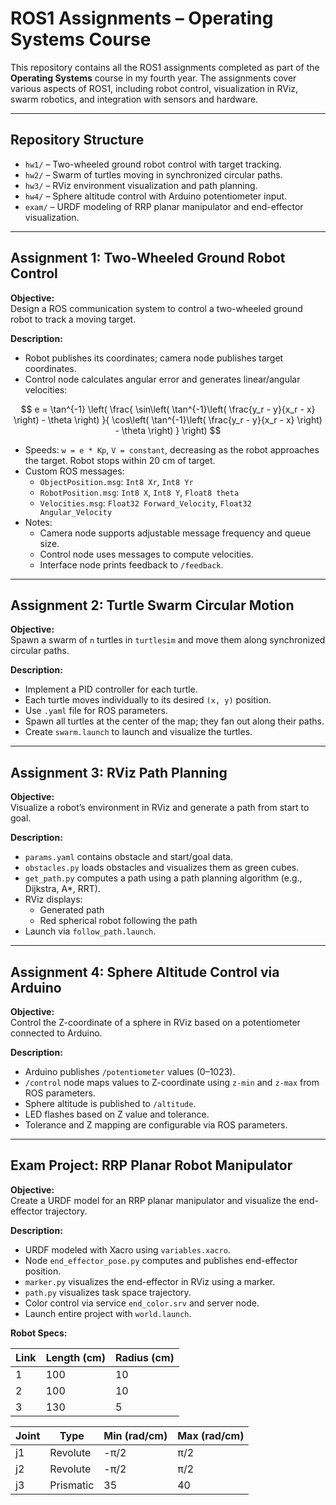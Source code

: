 # ROS1 Assignments – Operating Systems Course

This repository contains all the ROS1 assignments completed as part of the **Operating Systems** course in my fourth year. The assignments cover various aspects of ROS1, including robot control, visualization in RViz, swarm robotics, and integration with sensors and hardware.

---

## Repository Structure

- `hw1/` – Two-wheeled ground robot control with target tracking.
- `hw2/` – Swarm of turtles moving in synchronized circular paths.
- `hw3/` – RViz environment visualization and path planning.
- `hw4/` – Sphere altitude control with Arduino potentiometer input.
- `exam/` – URDF modeling of RRP planar manipulator and end-effector visualization.

---

## Assignment 1: Two-Wheeled Ground Robot Control

**Objective:**  
Design a ROS communication system to control a two-wheeled ground robot to track a moving target.

**Description:**  
- Robot publishes its coordinates; camera node publishes target coordinates.
- Control node calculates angular error and generates linear/angular velocities:

$$
e = \tan^{-1} \left( \frac{ \sin\left( \tan^{-1}\left( \frac{y_r - y}{x_r - x} \right) - \theta \right) }{ \cos\left( \tan^{-1}\left( \frac{y_r - y}{x_r - x} \right) - \theta \right) } \right)
$$



- Speeds: `w = e * Kp`, `V = constant`, decreasing as the robot approaches the target. Robot stops within 20 cm of target.
- Custom ROS messages:
  - `ObjectPosition.msg`: `Int8 Xr`, `Int8 Yr`
  - `RobotPosition.msg`: `Int8 X`, `Int8 Y`, `Float8 theta`
  - `Velocities.msg`: `Float32 Forward_Velocity`, `Float32 Angular_Velocity`
- Notes:
  - Camera node supports adjustable message frequency and queue size.
  - Control node uses messages to compute velocities.
  - Interface node prints feedback to `/feedback`.

---

## Assignment 2: Turtle Swarm Circular Motion

**Objective:**  
Spawn a swarm of `n` turtles in `turtlesim` and move them along synchronized circular paths.

**Description:**  
- Implement a PID controller for each turtle.
- Each turtle moves individually to its desired `(x, y)` position.
- Use `.yaml` file for ROS parameters.
- Spawn all turtles at the center of the map; they fan out along their paths.
- Create `swarm.launch` to launch and visualize the turtles.

---

## Assignment 3: RViz Path Planning

**Objective:**  
Visualize a robot’s environment in RViz and generate a path from start to goal.

**Description:**  
- `params.yaml` contains obstacle and start/goal data.
- `obstacles.py` loads obstacles and visualizes them as green cubes.
- `get_path.py` computes a path using a path planning algorithm (e.g., Dijkstra, A*, RRT).
- RViz displays:
  - Generated path
  - Red spherical robot following the path
- Launch via `follow_path.launch`.

---

## Assignment 4: Sphere Altitude Control via Arduino

**Objective:**  
Control the Z-coordinate of a sphere in RViz based on a potentiometer connected to Arduino.

**Description:**  
- Arduino publishes `/potentiometer` values (0–1023).
- `/control` node maps values to Z-coordinate using `z-min` and `z-max` from ROS parameters.
- Sphere altitude is published to `/altitude`.
- LED flashes based on Z value and tolerance.
- Tolerance and Z mapping are configurable via ROS parameters.

---

## Exam Project: RRP Planar Robot Manipulator

**Objective:**  
Create a URDF model for an RRP planar manipulator and visualize the end-effector trajectory.

**Description:**  
- URDF modeled with Xacro using `variables.xacro`.
- Node `end_effector_pose.py` computes and publishes end-effector position.
- `marker.py` visualizes the end-effector in RViz using a marker.
- `path.py` visualizes task space trajectory.
- Color control via service `end_color.srv` and server node.
- Launch entire project with `world.launch`.

**Robot Specs:**

| Link | Length (cm) | Radius (cm) |
|------|------------|------------|
| 1    | 100        | 10         |
| 2    | 100        | 10         |
| 3    | 130        | 5          |


| Joint | Type      | Min (rad/cm) | Max (rad/cm) |
|-------|-----------|-------------|-------------|
| j1    | Revolute  | -π/2        | π/2         |
| j2    | Revolute  | -π/2        | π/2         |
| j3    | Prismatic | 35          | 40          |
